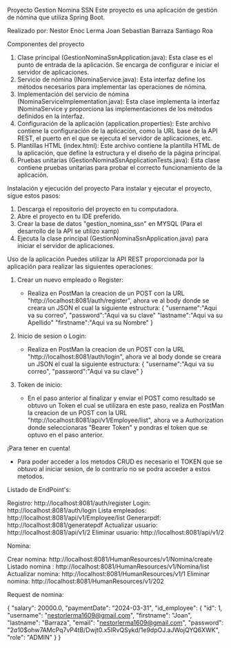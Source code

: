 Proyecto Gestion Nomina SSN
Este proyecto es una aplicación de gestión de nómina que utiliza Spring Boot.

Realizado por:
Nestor Enoc Lerma
Joan Sebastian Barraza
Santiago Roa

Componentes del proyecto

1. Clase principal (GestionNominaSsnApplication.java): Esta clase es el punto de entrada de la aplicación. Se encarga de configurar e iniciar el servidor de aplicaciones.
2. Servicio de nómina (INominaService.java): Esta interfaz define los métodos necesarios para implementar las operaciones de nómina.
3. Implementación del servicio de nómina (NominaServiceImplementation.java): Esta clase implementa la interfaz INominaService y proporciona las implementaciones de los métodos definidos en la interfaz.
4. Configuración de la aplicación (application.properties): Este archivo contiene la configuración de la aplicación, como la URL base de la API REST, el puerto en el que se ejecuta el servidor de aplicaciones, etc.
5. Plantillas HTML (index.html): Este archivo contiene la plantilla HTML de la aplicación, que define la estructura y el diseño de la página principal.
6. Pruebas unitarias (GestionNominaSsnApplicationTests.java): Esta clase contiene pruebas unitarias para probar el correcto funcionamiento de la aplicación.

Instalación y ejecución del proyecto
Para instalar y ejecutar el proyecto, sigue estos pasos:

1. Descarga el repositorio del proyecto en tu computadora.
2. Abre el proyecto en tu IDE preferido.
3. Crear la base de datos "gestion_nomina_ssn" en MYSQL (Para el desarrollo de la API se utilizo xamp)
4. Ejecuta la clase principal (GestionNominaSsnApplication.java) para iniciar el servidor de aplicaciones.

	
Uso de la aplicación
Puedes utilizar la API REST proporcionada por la aplicación para realizar las siguientes operaciones:

1. Crear un nuevo empleado o Register:
   - Realiza en PostMan la creacion de un POST con la URL "http://localhost:8081/auth/register", ahora ve al body donde se creara un JSON el cual la siguiente estructura: 
	{
    "username":"Aqui va su correo",
    "password":"Aqui va su clave"
    "lastname":"Aqui va su Apellido"
    "firstname":"Aqui va su Nombre"
	}

2. Inicio de sesion o Login:
   - Realiza en PostMan la creacion de un POST con la URL "http://localhost:8081/auth/login", ahora ve al body donde se creara un JSON el cual la siguiente estructura: 
	{
    "username":"Aqui va su correo",
    "password":"Aqui va su clave"
	} 

3. Token de inicio:
   - En el paso anterior al finalizar y enviar el POST como resultado se obtuvo un Token el cual se utilizara en este paso, realiza en PostMan la creacion de un POST con la URL "http://localhost:8081/api/v1/Employee/list", ahora ve a Authorization donde seleccionaras "Bearer Token" y pondras el token que se optuvo en el paso anterior.


¡Para tener en cuenta!
   - Para poder acceder a los metodos CRUD es necesario el TOKEN que se obtuvo al iniciar sesion, de lo contrario no se podra acceder a estos metodos.



Listado de EndPoint's:

Registro: http://localhost:8081/auth/register
Login: http://localhost:8081/auth/login
Lista empleados: http://localhost:8081/api/v1/Employee/list
Generarpdf: http://localhost:8081/generatepdf
Actualizar usuario: http://localhost:8081/api/v1/2
Eliminar usuario: http://localhost:8081/api/v1/2


Nomina:

Crear nomina: http://localhost:8081/HumanResources/v1/Nomina/create
Listado nomina : http://localhost:8081/HumanResources/v1/Nomina/list
Actualizar nomina: http://localhost:8081/HumanResources/v1/1
Eliminar nomina: http://localhost:8081/HumanResources/v1/202

Request de nomina:

{
  "salary": 20000.0,
  "paymentDate": "2024-03-31",
  "id_employee": {
    "id": 1,
    "username": "nestorlerma1609@gmail.com",
    "firstname": "Joan",
    "lastname": "Barraza",
    "email": "nestorlerma1609@gmail.com",
    "password": "$2a$10$ohw7AMcPq7vP4tB/Dwjt0.x5IRvQSykd/1e9dpOJ.aJWojQYQ6XWK",
    "role": "ADMIN"
  }
}
